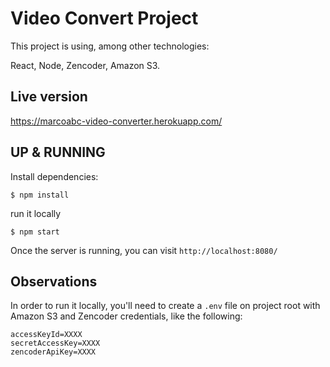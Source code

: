 # Video Convert Project

This project is using, among other technologies:

React, Node, Zencoder, Amazon S3.

## Live version

https://marcoabc-video-converter.herokuapp.com/

## UP & RUNNING
Install dependencies:
```
$ npm install
```
run it locally
```
$ npm start
```

Once the server is running, you can visit `http://localhost:8080/`

## Observations

In order to run it locally, you'll need to create a `.env` file on project root with Amazon S3 and Zencoder credentials, like the following:

```
accessKeyId=XXXX
secretAccessKey=XXXX
zencoderApiKey=XXXX
```